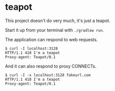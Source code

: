 # teapot
This project doesn't do very much, it's just a teapot.

Start it up from your terminal with `./gradlew run`.

The application can respond to web requests.
```
$ curl -I localhost:3128
HTTP/1.1 418 I'm a teapot
Proxy-agent: Teapot/0.1
```

And it can also respond to proxy CONNECTs.
```
$ curl -I -x localhost:3128 fakeurl.com
HTTP/1.1 418 I'm a teapot
Proxy-agent: Teapot/0.1
```
